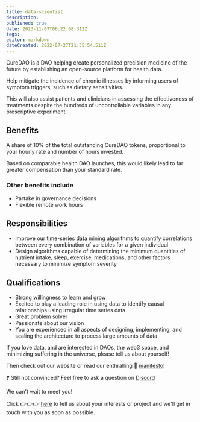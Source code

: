 ```yaml
---
title: data-scientist
description: 
published: true
date: 2023-11-07T06:22:08.312Z
tags: 
editor: markdown
dateCreated: 2022-07-27T21:35:54.511Z
---
```


CureDAO is a DAO helping create personalized precision medicine of the future by establishing an open-source platform for health data.

Help mitigate the incidence of chronic illnesses by informing users of symptom triggers, such as dietary sensitivities.

This will also assist patients and clinicians in assessing the effectiveness of treatments despite the hundreds of uncontrollable variables in any prescriptive experiment.

## Benefits
A share of 10% of the total outstanding CureDAO tokens, proportional to your hourly rate and number of hours invested.

Based on comparable health DAO launches, this would likely lead to far greater compensation than your standard rate.

### Other benefits include
- Partake in governance decisions
- Flexible remote work hours


## Responsibilities
- Improve our time-series data mining algorithms to quantify correlations between every combination of variables for a given individual
- Design algorithms capable of determining the minimum quantities of nutrient intake, sleep, exercise, medications, and other factors necessary to minimize symptom severity


## Qualifications
- Strong willingness to learn and grow
- Excited to play a leading role in using data to identify causal relationships using irregular time series data
- Great problem solver
- Passionate about our vision
- You are experienced in all aspects of designing, implementing, and scaling the architecture to process large amounts of data


If you love data, and are interested in DAOs, the web3 space, and minimizing suffering in the universe, please tell us about yourself!


Then check out our website or read our enthralling 📜 [manifesto](https://wiki.curedao.org/)!

❓ Still not convinced? Feel free to ask a question on [Discord](https://discord.com/invite/WtnzBuVkXa!)

We can't wait to meet you!


Click 👉👉👉 [here](https://www.curedao.org/join-us) to tell us about your interests or project and we'll get in touch with you as soon as possible.